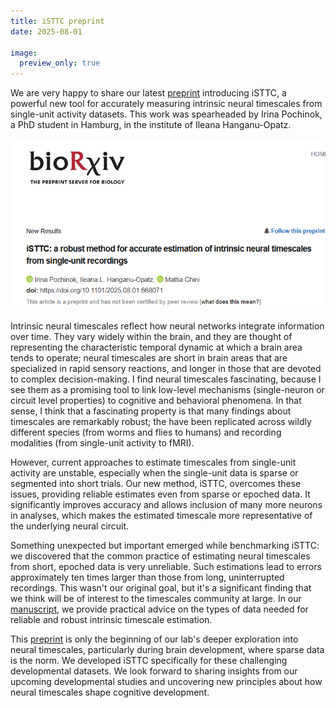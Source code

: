 ```yaml
---
title: iSTTC preprint
date: 2025-08-01

image:
  preview_only: true
---
```


We are very happy to share our latest [preprint](https://www.biorxiv.org/content/10.1101/2025.08.01.668071v1) introducing iSTTC, 
a powerful new tool for accurately measuring intrinsic neural timescales from single-unit activity datasets. 
This work was spearheaded by Irina Pochinok, a PhD student in Hamburg, in the institute of Ileana Hanganu-Opatz.

![isttc preprint](isttc.png)

Intrinsic neural timescales reflect how neural networks integrate information over time. They vary widely within the brain, 
and they are thought of representing the characteristic temporal dynamic at which a brain area tends to operate; 
neural timescales are short in brain areas that are specialized in rapid sensory reactions, and longer in those that are devoted to complex decision-making. 
I find neural timescales fascinating, because I see them as a promising tool to link low-level mechanisms (single-neuron or circuit level properties) to 
cognitive and behavioral phenomena. In that sense, I think that a fascinating property is that many findings about timescales are remarkably robust;
the have been replicated across wildly different species (from worms and flies to humans) and recording modalities (from single-unit activity to fMRI).

However, current approaches to estimate timescales from single-unit activity are unstable, especially when the single-unit data is sparse or segmented 
into short trials. Our new method, iSTTC, overcomes these issues, providing reliable estimates even from sparse or epoched data. 
It significantly improves accuracy and allows inclusion of many more neurons in analyses, which makes the estimated timescale more representative 
of the underlying neural circuit.

Something unexpected but important emerged while benchmarking iSTTC: we discovered that the common practice of estimating neural timescales from short, 
epoched data is very unreliable. Such estimations lead to errors approximately ten times larger than those from long, uninterrupted recordings. 
This wasn't our original goal, but it's a significant finding that we think will be of interest to the timescales community at large. 
In our [manuscript](https://www.biorxiv.org/content/10.1101/2025.08.01.668071v1), 
we provide practical advice on the types of data needed for reliable and robust intrinsic timescale estimation.

This [preprint](https://www.biorxiv.org/content/10.1101/2025.08.01.668071v1) is only the beginning of our lab's deeper exploration into neural timescales, 
particularly during brain development, where sparse data is the norm. 
We developed iSTTC specifically for these challenging developmental datasets. We look forward to sharing insights 
from our upcoming developmental studies and uncovering new principles about how neural timescales shape cognitive development.

